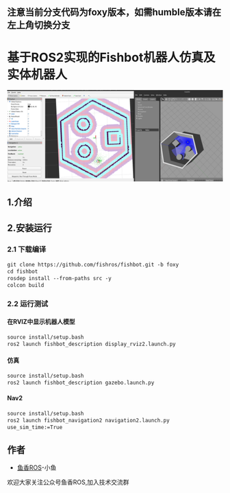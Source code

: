 <!--
 * @作者: 小鱼
 * @公众号: 鱼香ROS
 * @QQ交流群: 2642868461
 * @描述: README
-->


## 注意当前分支代码为foxy版本，如需humble版本请在左上角切换分支

# 基于ROS2实现的Fishbot机器人仿真及实体机器人

![微信图片_20220908133932](doc/imgs/微信图片_20220908133932.png)


## 1.介绍


## 2.安装运行

### 2.1 下载编译


```
git clone https://github.com/fishros/fishbot.git -b foxy
cd fishbot
rosdep install --from-paths src -y
colcon build
```

### 2.2 运行测试

#### 在RVIZ中显示机器人模型

```
source install/setup.bash
ros2 launch fishbot_description display_rviz2.launch.py
```

#### 仿真
```
source install/setup.bash
ros2 launch fishbot_description gazebo.launch.py
```

#### Nav2
```
source install/setup.bash
ros2 launch fishbot_navigation2 navigation2.launch.py use_sim_time:=True
```


## 作者
- [鱼香ROS](https://fishros.com)-小鱼

欢迎大家关注公众号鱼香ROS,加入技术交流群
